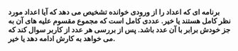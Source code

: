 ### برنامه ای که اعداد را از ورودی خوانده تشخیص می دهد که آیا اعداد مورد نظر کامل هستند یا خیر. عددی کامل است که مجموع مقسوم علیه های آن به جز خودش برابر با آن عدد باشد. پس از بررسی هر عدد از کاربر سوال کند که می خواهد به کارش ادامه دهد یا خیر.